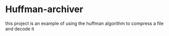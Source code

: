 # Huffman-archiver
this project is an example of using the huffman algorithm to compress a file and decode it
